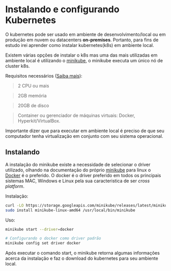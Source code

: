 # Instalando e configurando Kubernetes
O kubernetes pode ser usado em ambiente de desenvolvimento/local ou em produção em nuvem ou datacenters **on-premises**. Portanto, para fins de estudo irei aprender como instalar kubernetes(k8s) em ambiente local.


Existem várias opções de instalar o k8s mas uma das mais utilizadas em ambiente local é utilizando o [minikube](https://minikube.sigs.k8s.io/docs/), o minikube executa um único nó de cluster k8s.

Requisitos necessários ([Saiba mais](https://minikube.sigs.k8s.io/docs/start/)):
> 2 CPU ou mais

> 2GB memória

> 20GB de disco

> Container ou gerenciador de máquinas virtuais: Docker, Hyperkit/VirtualBox.

Importante dizer que para executar em ambiente local é preciso de que seu computador tenha virtualização em conjunto com seu sistema operacional.

## Instalando

A instalação do minikube existe a necessidade de selecionar o driver utilizado, olhando na documentação do próprio [minikube](https://minikube.sigs.k8s.io/docs/drivers/) para linux o [Docker](https://minikube.sigs.k8s.io/docs/drivers/docker/) é o preferido. O docker é o driver preferido em todos os principais sistemas MAC, Windows e Linux pela sua caracteristica de ser _cross platform_.


Instalação:
```bash
curl -LO https://storage.googleapis.com/minikube/releases/latest/minikube-linux-amd64
sudo install minikube-linux-amd64 /usr/local/bin/minikube
```


Uso:
```bash
minikube start --driver=docker

# Configurando o docker como driver padrão
minikube config set driver docker
```

Após executar o comando start, o minikube retorna algumas informações acerca da instalação e faz o download do kubernetes para seu ambiente local.